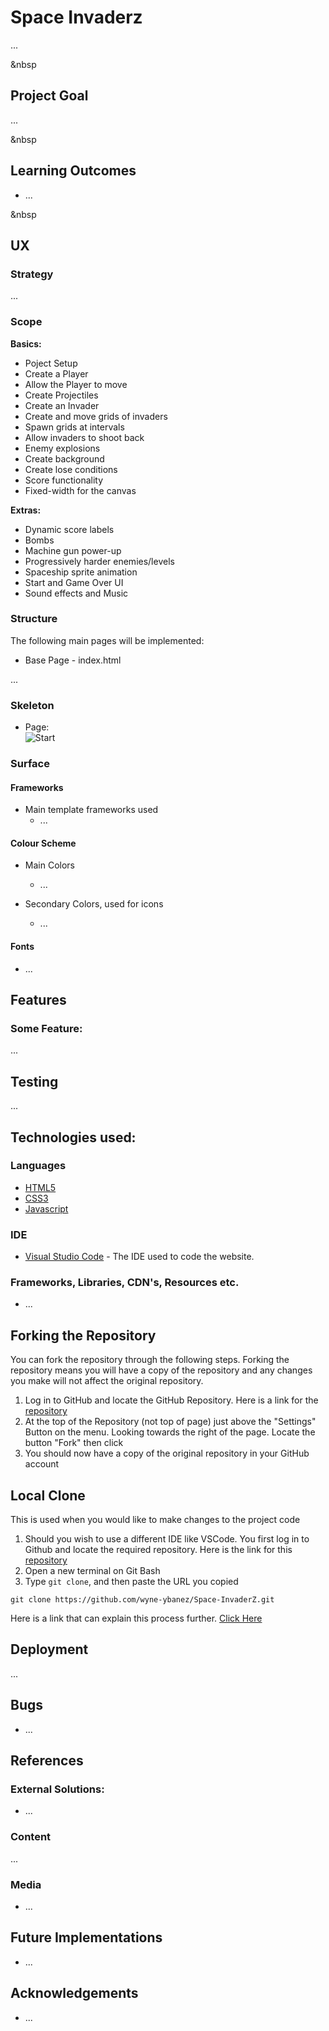 # Space Invaderz

...

&nbsp

## Project Goal

...

&nbsp

## Learning Outcomes

- ...

&nbsp

## UX

### Strategy

...

### Scope

**Basics:**
- Poject Setup
- Create a Player
- Allow the Player to move
- Create Projectiles
- Create an Invader
- Create and move grids of invaders
- Spawn grids at intervals
- Allow invaders to shoot back
- Enemy explosions
- Create background
- Create lose conditions
- Score functionality
- Fixed-width for the canvas

**Extras:**
- Dynamic score labels
- Bombs
- Machine gun power-up
- Progressively harder enemies/levels
- Spaceship sprite animation
- Start and Game Over UI
- Sound effects and Music

### Structure

The following main pages will be implemented:

- Base Page - index.html

...
### Skeleton

- Page: <br>
  ![Start](public/images/...)


### Surface

#### Frameworks

- Main template frameworks used
    * ...

#### Colour Scheme

- Main Colors
    * ...

- Secondary Colors, used for icons
    * ...

#### Fonts

- ...
## Features

### Some Feature:

...

## Testing

...

## Technologies used:

### Languages
- [HTML5](https://en.wikipedia.org/wiki/HTML5)
- [CSS3](https://en.wikipedia.org/wiki/Cascading_Style_Sheets)
- [Javascript](https://www.javascript.com/)

### IDE
- [Visual Studio Code](https://code.visualstudio.com/) - The IDE used to code the website.

### Frameworks, Libraries, CDN's, Resources etc.
- ...

## Forking the Repository

You can fork the repository through the following steps. Forking the repository means you will have a copy of the repository and any changes you make will not affect the original repository.

1. Log in to GitHub and locate the GitHub Repository. Here is a link for the [repository](...)
2. At the top of the Repository (not top of page) just above the "Settings" Button on the menu. Looking towards the right of the page. Locate the button "Fork" then click
3. You should now have a copy of the original repository in your GitHub account

## Local Clone

This is used when you would like to make changes to the project code

1. Should you wish to use a different IDE like VSCode. You first log in to Github and locate the required repository. Here is the link for this [repository](...)
2. Open a new terminal on Git Bash
3. Type `git clone`, and then paste the URL you copied

```
git clone https://github.com/wyne-ybanez/Space-InvaderZ.git
```

Here is a link that can explain this process further. [Click Here](https://help.github.com/en/github/creating-cloning-and-archiving-repositories/cloning-a-repository#cloning-a-repository-to-github-desktop)

## Deployment

...

## Bugs

* ...

## References

### External Solutions:
- ...

### Content

...

### Media

- ...

## Future Implementations

- ...

## Acknowledgements

- ...